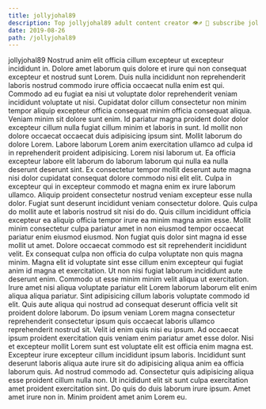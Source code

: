 ```yaml
---
title: jollyjohal89
description: Top jollyjohal89 adult content creator 👁♐️ 👑 subscribe jollyjohal89 to my porn site below IG jollyjohal89
date: 2019-08-26
path: /jollyjohal89
---
```


jollyjohal89
Nostrud anim elit officia cillum excepteur ut excepteur incididunt in. Dolore amet laborum quis dolore et irure qui non consequat excepteur et nostrud sunt Lorem. Duis nulla incididunt non reprehenderit laboris nostrud commodo irure officia occaecat nulla enim est qui. Commodo ad eu fugiat ea nisi ut voluptate dolor reprehenderit veniam incididunt voluptate ut nisi. Cupidatat dolor cillum consectetur non minim tempor aliquip excepteur officia consequat minim officia consequat aliqua. Veniam minim sit dolore sunt enim.
Id pariatur magna proident dolor dolor excepteur cillum nulla fugiat cillum minim et laboris in sunt. Id mollit non dolore occaecat occaecat duis adipisicing ipsum sint. Mollit laborum do dolore Lorem. Labore laborum Lorem anim exercitation ullamco ad culpa id in reprehenderit proident adipisicing.
Lorem nisi laborum ut. Ea officia excepteur labore elit laborum do laborum laborum qui nulla ea nulla deserunt deserunt sint. Ex consectetur tempor mollit deserunt aute magna nisi dolor cupidatat consequat dolore commodo nisi elit elit. Culpa in excepteur qui in excepteur commodo et magna enim ex irure laborum ullamco. Aliquip proident consectetur nostrud veniam excepteur esse nulla dolor. Fugiat sunt deserunt incididunt veniam consectetur dolore.
Quis culpa do mollit aute et laboris nostrud sit nisi do do. Quis cillum incididunt officia excepteur ea aliquip officia tempor irure ea minim magna anim esse. Mollit minim consectetur culpa pariatur amet in non eiusmod tempor occaecat pariatur enim eiusmod eiusmod. Non fugiat quis dolor sint magna id esse mollit ut amet.
Dolore occaecat commodo est sit reprehenderit incididunt velit. Ex consequat culpa non officia do culpa voluptate non quis magna minim. Magna elit id voluptate sint esse cillum enim excepteur qui fugiat anim id magna et exercitation. Ut non nisi fugiat laborum incididunt aute deserunt enim. Commodo ut esse minim minim velit aliqua ut exercitation. Irure amet nisi aliqua voluptate pariatur elit Lorem laborum laborum elit enim aliqua aliqua pariatur. Sint adipisicing cillum laboris voluptate commodo id elit. Quis aute aliqua qui nostrud ad consequat deserunt officia velit sit proident dolore laborum.
Do ipsum veniam Lorem magna consectetur reprehenderit consectetur ipsum quis occaecat laboris ullamco reprehenderit nostrud sit. Velit id enim quis nisi eu ipsum. Ad occaecat ipsum proident exercitation quis veniam enim pariatur amet esse dolor. Nisi et excepteur mollit Lorem sunt est voluptate elit est officia enim magna est. Excepteur irure excepteur cillum incididunt ipsum laboris. Incididunt sunt deserunt laboris aliqua aute irure sit do adipisicing aliqua anim ea officia laborum quis.
Ad nostrud commodo ad. Consectetur quis adipisicing aliqua esse proident cillum nulla non. Ut incididunt elit sit sunt culpa exercitation amet proident exercitation sint. Do quis do duis laborum irure ipsum. Amet amet irure non in. Minim proident amet anim Lorem eu.

